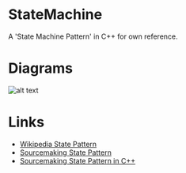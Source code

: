 # StateMachine
A 'State Machine Pattern' in C++ for own reference. 

# Diagrams

![alt text](/ReadMePNG/StateMachine.png "State Machine Diagram")

# Links
- [Wikipedia State Pattern](https://en.wikipedia.org/wiki/State_pattern)
- [Sourcemaking State Pattern](https://sourcemaking.com/design_patterns/state)
- [Sourcemaking State Pattern in C++](https://sourcemaking.com/design_patterns/state "Code Example")
